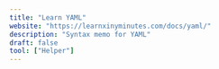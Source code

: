 ```yaml
---
title: "Learn YAML"
website: "https://learnxinyminutes.com/docs/yaml/"
description: "Syntax memo for YAML"
draft: false
tool: ["Helper"]
---
```

